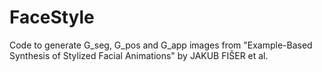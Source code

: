 # FaceStyle
Code to generate G_seg, G_pos and G_app images from "Example-Based Synthesis of Stylized Facial Animations" by JAKUB FIŠER et al.
